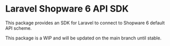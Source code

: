 # Laravel Shopware 6 API SDK

This package provides an SDK for Laravel to connect to Shopware 6 default API scheme.

This package is a WIP and will be updated on the main branch until stable.